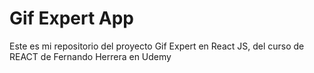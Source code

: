 # Gif Expert App

Este es mi repositorio del proyecto Gif Expert en React JS, del curso de REACT de Fernando Herrera en Udemy